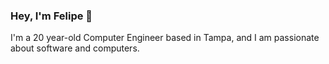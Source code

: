 ### Hey, I'm Felipe 👋

<!--**Felipeav2/Felipeav2** is a ✨ _special_ ✨ repository because its `README.md` (this file) appears on your GitHub profile.-->

I'm a 20 year-old Computer Engineer based in Tampa, and I am passionate about software and computers. 

